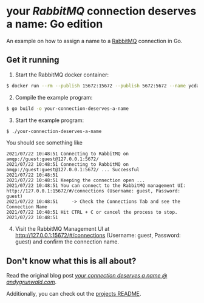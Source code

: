 # your _RabbitMQ_ connection deserves a name: Go edition

An example on how to assign a name to a [RabbitMQ](https://www.rabbitmq.com/) connection in Go.

## Get it running

1. Start the RabbitMQ docker container:
```sh
$ docker run --rm --publish 15672:15672 --publish 5672:5672 --name ycdan-rabbitmq --detach rabbitmq:3-management
```

2. Compile the example program:
```sh
$ go build -o your-connection-deserves-a-name
```

3. Start the example program:
```sh
$ ./your-connection-deserves-a-name
```

You should see something like

```
2021/07/22 10:48:51 Connecting to RabbitMQ on amqp://guest:guest@127.0.0.1:5672/
2021/07/22 10:48:51 Connecting to RabbitMQ on amqp://guest:guest@127.0.0.1:5672/ ... Successful
2021/07/22 10:48:51
2021/07/22 10:48:51 Keeping the connection open ...
2021/07/22 10:48:51 You can connect to the RabbitMQ management UI: http://127.0.0.1:15672/#/connections (Username: guest, Password: guest)
2021/07/22 10:48:51 	-> Check the Connections Tab and see the Connection Name
2021/07/22 10:48:51 Hit CTRL + C or cancel the process to stop.
2021/07/22 10:48:51
```

4. Visit the RabbitMQ Management UI at http://127.0.0.1:15672/#/connections (Username: guest, Password: guest) and confirm the connection name.

## Don't know what this is all about?

Read the original blog post [_your connection deserves a name @ andygrunwald.com_](https://andygrunwald.com/blog/your-connection-deserves-a-name/ "Article your connection deserves a name at Andy Grunwalds blog").

Additionally, you can check out the [projects README](https://github.com/andygrunwald/your-connection-deserves-a-name#readme).